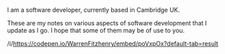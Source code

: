 I am a software developer, currently based in Cambridge UK.

These are my notes on various aspects of software development that I update as I go. I hope that some of them may be of use to you.

/i/https://codepen.io/WarrenFitzhenry/embed/poVxpOx?default-tab=result
